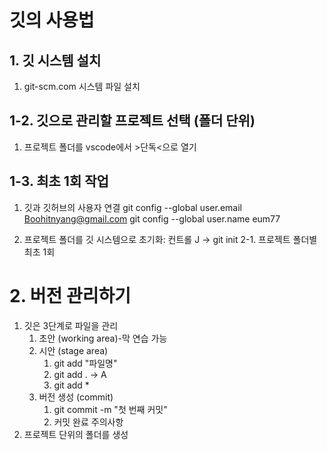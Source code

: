 # 깃의 사용법
## 1. 깃 시스템 설치
1. git-scm.com 시스템 파일 설치

## 1-2. 깃으로 관리할 프로젝트 선택 (폴더 단위)
1. 프로젝트 폴더를 vscode에서 >단독<으로 열기

## 1-3. 최초 1회 작업
1. 깃과 깃허브의 사용자 연결
git config --global user.email Boohitnyang@gmail.com
git config --global user.name eum77

2. 프로젝트 폴더를 깃 시스템으로 초기화: 컨트롤 J -> git init
    2-1. 프로젝트 폴더별 최초 1회

# 2. 버전 관리하기
1. 깃은 3단계로 파일을 관리
    1. 초안 (working area)-막 연습 가능
    2. 시안 (stage area)
        1. git add "파일명"
        2. git add . -> A 
        3. git add *  
    3. 버전 생성 (commit)
        1. git commit -m "첫 번째 커밋"
        2. 커밋 완료
주의사항
1. 프로젝트 단위의 폴더를 생성

